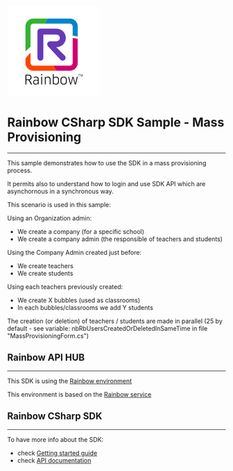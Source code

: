 ![Rainbow](../logo_rainbow.png)

 
# Rainbow CSharp SDK Sample - Mass Provisioning
---

This sample demonstrates how to use the SDK in a mass provisioning process.

It permits also to understand how to login and use SDK API which are asynchornous in a synchronous way.

This scenario is used in this sample:

Using an Organization admin: 
- We create a company (for a specific school)
- We create a company admin (the responsible of teachers and students)
  
Using the Company Admin created just before:
- We create teachers
- We create students

Using each teachers previously created:
- We create X bubbles (used as classrooms)
- In each bubbles/classrooms we add Y students 

The creation (or deletion) of teachers / students are made in parallel (25 by default - see variable: nbRbUsersCreatedOrDeletedInSameTime in file "MassProvisioningForm.cs")


## Rainbow API HUB
---

This SDK is using the [Rainbow environment](https://developers.openrainbow.com/)
 
This environment is based on the [Rainbow service](https://www.openrainbow.com/) 


## Rainbow CSharp SDK
---

To have more info about the SDK:
- check [Getting started guide](https://developers.openrainbow.com/#/documentation/doc/sdk/csharp/core/lts/guides/001_getting_started)
- check [API documentation](https://developers.openrainbow.com/#/documentation/doc/sdk/csharp/core/lts/api/Rainbow.Application)
